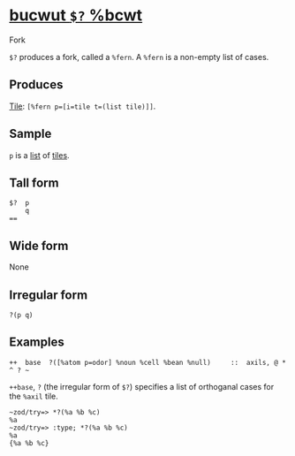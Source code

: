 [bucwut `$?` %bcwt](#bcwt)
==========================

Fork

`$?` produces a fork, called a `%fern`. A `%fern` is a non-empty list of
cases.

Produces
--------

[Tile](): `[%fern p=[i=tile t=(list tile)]]`.

Sample
------

`p` is a [list]() of [tiles]().

Tall form
---------

    $?  p
        q
    ==

Wide form
---------

None

Irregular form
--------------

    ?(p q)

Examples
--------

    ++  base  ?([%atom p=odor] %noun %cell %bean %null)     ::  axils, @ * ^ ? ~

`++base`, `?` (the irregular form of `$?`) specifies a list of
orthoganal cases for the `%axil` tile.

    ~zod/try=> *?(%a %b %c)
    %a
    ~zod/try=> :type; *?(%a %b %c)
    %a
    {%a %b %c}
